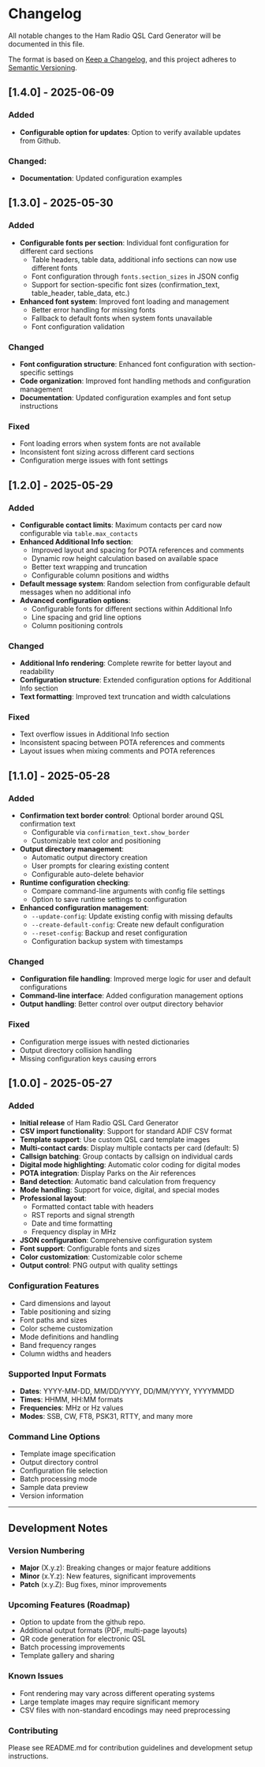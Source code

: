 # Changelog

All notable changes to the Ham Radio QSL Card Generator will be documented in this file.

The format is based on [Keep a Changelog](https://keepachangelog.com/en/1.0.0/),
and this project adheres to [Semantic Versioning](https://semver.org/spec/v2.0.0.html).

## [1.4.0] - 2025-06-09

### Added
- **Configurable option for updates**: Option to verify available updates from Github.

### Changed:
- **Documentation**: Updated configuration examples 

## [1.3.0] - 2025-05-30

### Added
- **Configurable fonts per section**: Individual font configuration for different card sections
  - Table headers, table data, additional info sections can now use different fonts
  - Font configuration through `fonts.section_sizes` in JSON config
  - Support for section-specific font sizes (confirmation_text, table_header, table_data, etc.)
- **Enhanced font system**: Improved font loading and management
  - Better error handling for missing fonts
  - Fallback to default fonts when system fonts unavailable
  - Font configuration validation

### Changed
- **Font configuration structure**: Enhanced font configuration with section-specific settings
- **Code organization**: Improved font handling methods and configuration management
- **Documentation**: Updated configuration examples and font setup instructions

### Fixed
- Font loading errors when system fonts are not available
- Inconsistent font sizing across different card sections
- Configuration merge issues with font settings

## [1.2.0] - 2025-05-29

### Added
- **Configurable contact limits**: Maximum contacts per card now configurable via `table.max_contacts`
- **Enhanced Additional Info section**: 
  - Improved layout and spacing for POTA references and comments
  - Dynamic row height calculation based on available space
  - Better text wrapping and truncation
  - Configurable column positions and widths
- **Default message system**: Random selection from configurable default messages when no additional info
- **Advanced configuration options**:
  - Configurable fonts for different sections within Additional Info
  - Line spacing and grid line options
  - Column positioning controls

### Changed
- **Additional Info rendering**: Complete rewrite for better layout and readability
- **Configuration structure**: Extended configuration options for Additional Info section
- **Text formatting**: Improved text truncation and width calculations

### Fixed
- Text overflow issues in Additional Info section
- Inconsistent spacing between POTA references and comments
- Layout issues when mixing comments and POTA references

## [1.1.0] - 2025-05-28

### Added
- **Confirmation text border control**: Optional border around QSL confirmation text
  - Configurable via `confirmation_text.show_border`
  - Customizable text color and positioning
- **Output directory management**: 
  - Automatic output directory creation
  - User prompts for clearing existing content
  - Configurable auto-delete behavior
- **Runtime configuration checking**: 
  - Compare command-line arguments with config file settings
  - Option to save runtime settings to configuration
- **Enhanced configuration management**:
  - `--update-config`: Update existing config with missing defaults
  - `--create-default-config`: Create new default configuration
  - `--reset-config`: Backup and reset configuration
  - Configuration backup system with timestamps

### Changed
- **Configuration file handling**: Improved merge logic for user and default configurations
- **Command-line interface**: Added configuration management options
- **Output handling**: Better control over output directory behavior

### Fixed
- Configuration merge issues with nested dictionaries
- Output directory collision handling
- Missing configuration keys causing errors

## [1.0.0] - 2025-05-27

### Added
- **Initial release** of Ham Radio QSL Card Generator
- **CSV import functionality**: Support for standard ADIF CSV format
- **Template support**: Use custom QSL card template images
- **Multi-contact cards**: Display multiple contacts per card (default: 5)
- **Callsign batching**: Group contacts by callsign on individual cards
- **Digital mode highlighting**: Automatic color coding for digital modes
- **POTA integration**: Display Parks on the Air references
- **Band detection**: Automatic band calculation from frequency
- **Mode handling**: Support for voice, digital, and special modes
- **Professional layout**: 
  - Formatted contact table with headers
  - RST reports and signal strength
  - Date and time formatting
  - Frequency display in MHz
- **JSON configuration**: Comprehensive configuration system
- **Font support**: Configurable fonts and sizes
- **Color customization**: Customizable color scheme
- **Output control**: PNG output with quality settings

### Configuration Features
- Card dimensions and layout
- Table positioning and sizing
- Font paths and sizes  
- Color scheme customization
- Mode definitions and handling
- Band frequency ranges
- Column widths and headers

### Supported Input Formats
- **Dates**: YYYY-MM-DD, MM/DD/YYYY, DD/MM/YYYY, YYYYMMDD
- **Times**: HHMM, HH:MM formats
- **Frequencies**: MHz or Hz values
- **Modes**: SSB, CW, FT8, PSK31, RTTY, and many more

### Command Line Options
- Template image specification
- Output directory control
- Configuration file selection
- Batch processing mode
- Sample data preview
- Version information

---

## Development Notes

### Version Numbering
- **Major** (X.y.z): Breaking changes or major feature additions
- **Minor** (x.Y.z): New features, significant improvements
- **Patch** (x.y.Z): Bug fixes, minor improvements

### Upcoming Features (Roadmap)
- Option to update from the github repo.
- Additional output formats (PDF, multi-page layouts)
- QR code generation for electronic QSL
- Batch processing improvements
- Template gallery and sharing

### Known Issues
- Font rendering may vary across different operating systems
- Large template images may require significant memory
- CSV files with non-standard encodings may need preprocessing

### Contributing
Please see README.md for contribution guidelines and development setup instructions.